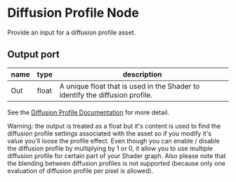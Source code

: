 # Diffusion Profile Node

Provide an input for a diffusion profile asset.

## Output port

| name | type | description |
|--- | --- | --- |
| Out | float | A unique float that is used in the Shader to identify the diffusion profile. |

See the [Diffusion Profile Documentation](https://github.com/Unity-Technologies/ScriptableRenderPipeline/wiki/Diffusion-Profile) for more detail.

Warning: the output is treated as a float but it's content is used to find the diffusion profile settings associated with the asset so if you modify it's value you'll loose the profile effect. Even though you can enable / disable the diffusion profile by multiplying by 1 or 0, it allow you to use multiple diffusion profile for certain part of your Shader graph. Also please note that the blending between diffusion profiles is not supported (because only one evaluation of diffusion profile per pixel is allowed).